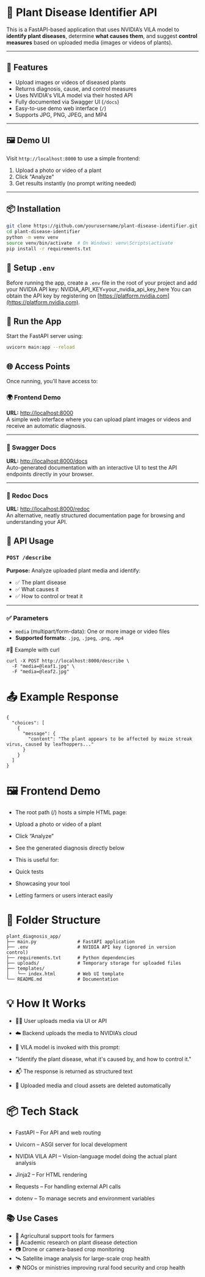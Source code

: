 # 🌿 Plant Disease Identifier API

This is a FastAPI-based application that uses NVIDIA’s VILA model to **identify plant diseases**, determine **what causes them**, and suggest **control measures** based on uploaded media (images or videos of plants).

---

## 🚀 Features

- Upload images or videos of diseased plants
- Returns diagnosis, cause, and control measures
- Uses NVIDIA's VILA model via their hosted API
- Fully documented via Swagger UI (`/docs`)
- Easy-to-use demo web interface (`/`)
- Supports JPG, PNG, JPEG, and MP4

---

## 🖼 Demo UI

Visit `http://localhost:8000` to use a simple frontend:

1. Upload a photo or video of a plant
2. Click "Analyze"
3. Get results instantly (no prompt writing needed)

---

## 📦 Installation

```bash
git clone https://github.com/yourusername/plant-disease-identifier.git
cd plant-disease-identifier
python -m venv venv
source venv/bin/activate  # On Windows: venv\Scripts\activate
pip install -r requirements.txt
```

## 🔐 Setup `.env`

Before running the app, create a `.env` file in the root of your project and add your NVIDIA API key:
NVIDIA_API_KEY=your_nvidia_api_key_here
You can obtain the API key by registering on [https://platform.nvidia.com](https://platform.nvidia.com).

## 🏃 Run the App

Start the FastAPI server using:

```bash
uvicorn main:app --reload
```

## 🌐 Access Points

Once running, you’ll have access to:

### 🌍 Frontend Demo  
**URL:** [http://localhost:8000](http://localhost:8000)  
A simple web interface where you can upload plant images or videos and receive an automatic diagnosis.

---

### 🔧 Swagger Docs  
**URL:** [http://localhost:8000/docs](http://localhost:8000/docs)  
Auto-generated documentation with an interactive UI to test the API endpoints directly in your browser.

---

### 📘 Redoc Docs  
**URL:** [http://localhost:8000/redoc](http://localhost:8000/redoc)  
An alternative, neatly structured documentation page for browsing and understanding your API.

## 🧪 API Usage

### `POST /describe`

**Purpose:** Analyze uploaded plant media and identify:

- ✅ The plant disease  
- ✅ What causes it  
- ✅ How to control or treat it  

---

### ✅ Parameters

- `media` (multipart/form-data): One or more image or video files  
- **Supported formats:** `.jpg`, `.jpeg`, `.png`, `.mp4`

#🧾 Example with curl
```
curl -X POST http://localhost:8000/describe \
  -F "media=@leaf1.jpg" \
  -F "media=@leaf2.jpg"
```

# 📤 Example Response
```
{
  "choices": [
    {
      "message": {
        "content": "The plant appears to be affected by maize streak virus, caused by leafhoppers..."
      }
    }
  ]
}
```

# 🖼 Frontend Demo
- The root path (/) hosts a simple HTML page:

- Upload a photo or video of a plant

- Click “Analyze”

- See the generated diagnosis directly below

- This is useful for:

- Quick tests

- Showcasing your tool

- Letting farmers or users interact easily

# 📁 Folder Structure
```
plant_diagnosis_app/
├── main.py               # FastAPI application
├── .env                  # NVIDIA API key (ignored in version control)
├── requirements.txt      # Python dependencies
├── uploads/              # Temporary storage for uploaded files
├── templates/
│   └── index.html        # Web UI template
└── README.md             # Documentation
```

# 💡 How It Works
- 🧑‍🌾 User uploads media via UI or API

- ☁️ Backend uploads the media to NVIDIA’s cloud

- 🤖 VILA model is invoked with this prompt:

- "Identify the plant disease, what it's caused by, and how to control it."

- 📬 The response is returned as structured text

- 🧹 Uploaded media and cloud assets are deleted automatically

# 📦 Tech Stack
- FastAPI – For API and web routing

- Uvicorn – ASGI server for local development

- NVIDIA VILA API – Vision-language model doing the actual plant analysis

- Jinja2 – For HTML rendering

- Requests – For handling external API calls

- dotenv – To manage secrets and environment variables

## 📚 Use Cases

- 🌾 Agricultural support tools for farmers  
- 🔬 Academic research on plant disease detection  
- 📷 Drone or camera-based crop monitoring  
- 🛰️ Satellite image analysis for large-scale crop health  
- 🌍 NGOs or ministries improving rural food security and crop health
